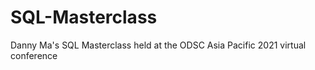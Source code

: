 # SQL-Masterclass

Danny Ma's SQL Masterclass held at the ODSC Asia Pacific 2021 virtual conference
